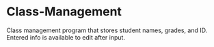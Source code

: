 # Class-Management
Class management program that stores student names, grades, and ID. Entered info is available to edit after input.
